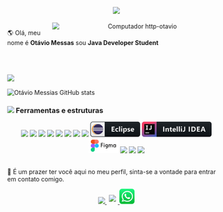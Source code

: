 <p align = "center">
  <img src = "https://media.giphy.com/media/MeJgB3yMMwIaHmKD4z/giphy.gif" width = "30%">
  <br> <br>

<img src="https://raw.githubusercontent.com/MicaelliMedeiros/micaellimedeiros/master/image/computer-illustration.png" min-width="400px" max-width="400px" width="400px" align="right" alt="Computador http-otavio">

<!--<img src="pc.svg" min-width="300px" max-width="300px" width="300px" align="right" alt="Computador">-->

<p align="left"> 
  🌎 Olá, meu nome é <strong>Otávio Messas</strong> sou <strong>Java Developer Student </strong>
</p>


<br><br>  
  <a href="https://www.linkedin.com/in/ot%C3%A1vio-messias/" alt="Linkedin">
    <img src="https://img.shields.io/badge/-Linkedin-1C1C1C?style=for-the-badge&logo=Linkedin&logoColor=00FFFF&link=https://www.linkedin.com/in/ot%C3%A1vio-messias/"/>
  </a>
  
  
</p>  


![Otávio Messias GitHub stats](https://github-readme-stats.vercel.app/api?username=http-otavio&show_icons=true&theme=radical)

### <img src = "https://raw.githubusercontent.com/alexnaiman/alexnaiman/master/resources/pickaxe.png" width = "40px" /> Ferramentas e estruturas
<p align = "center">
  
<img src = "https://raw.githubusercontent.com/alexnaiman/alexnaiman/master/resources/dev/csharp.svg" height = "35px" style = "vertical-align: margem superior: 6px 4px" />


<img src = "https://raw.githubusercontent.com/alexnaiman/alexnaiman/master/resources/dev/css3.svg" height = "35px" style = "vertical-align: margem superior: 6px 4px" />
       
  <img src = "https://raw.githubusercontent.com/alexnaiman/alexnaiman/master/resources/dev/html.svg" height = "35px" style = "vertical-align: margem superior: 6px 4px" />

  <img src = "https://raw.githubusercontent.com/alexnaiman/alexnaiman/master/resources/dev/java.svg" height = "35px" style = "vertical-align: margem superior: 6px 4px" />


  <img src = "https://raw.githubusercontent.com/alexnaiman/alexnaiman/master/resources/dev/js.svg" height = "35px" style = "vertical-align: margem superior: 6px 4px" />
  

  <img src = "https://raw.githubusercontent.com/alexnaiman/alexnaiman/master/resources/dev/react_native.svg" height = "35px" style = "vertical-align: margem superior: 6px 4px" />


  <img src = "https://raw.githubusercontent.com/alexnaiman/alexnaiman/master/resources/dev/sass.svg" height = "35px" style = "vertical-align: margem superior: 6px 4px" />

  <img src = "https://raw.githubusercontent.com/alexnaiman/alexnaiman/master/resources/dev/sass.svg" height = "35px" style = "vertical-align: margem superior: 6px 4px" />


  <img src = "https://raw.githubusercontent.com/http-otavio/http-otavio/1b993c1a2532ccce5a3818be1b342570bf1ec5ce/eclipse_button_icon_151884.svg" height = "35px" style = "vertical-align: margem superior: 6px 4px" />    

  <img src = "https://raw.githubusercontent.com/http-otavio/http-otavio/9b29e62b29b168543808b14f61b54e7846e2a3b7/intellij_icon.svg" height = "35px" style = "vertical-align: margem superior: 6px 4px" />  

  

  <img src = "https://raw.githubusercontent.com/http-otavio/http-otavio/b05587ec7dc844bf5f0ad544bba8864ee8cd5edb/figma_icon.svg" height = "35px" style = "vertical-align: margem superior: 6px 4px" /> 

  <img src = "http://img.shields.io/badge/-Github-000000?style=flat&logo=github&logoColor=FFFFFF">

  <img src = "http://img.shields.io/badge/-Git-F1502F?style=flat&logo=git&logoColor=FFFFFF">
  
  <img src = "https://img.shields.io/badge/-MySQL-F29111?style=flat&logo=mysql&logoColor=FFFFFF">
     <br><br>        

<p align="left">
  💌 É um prazer ter você aqui no meu perfil, sinta-se a vontade para entrar em contato comigo.
  </p>
<p align = "center">
  
  <a href="https://www.linkedin.com/in/ot%C3%A1vio-messias/">
    <img src = "https://raw.githubusercontent.com/alexnaiman/alexnaiman/master/resources/linkedin.webp" height = "35px" style = "margem: 5px;" />
  </a>
  
  <a href="otavio.mlemos20@gmail.com">
    <img src = "https://raw.githubusercontent.com/alexnaiman/alexnaiman/master/resources/gmail.png" height = "30px" style = "margin: 5px;" />
  </a>

<a href="https://api.whatsapp.com/send?phone=5511973722075/" >
<img src = "https://raw.githubusercontent.com/http-otavio/http-otavio/b90c49e77a3d301ae55b8324f255573e06b01e24/whatsapp_icon.svg" height = "35px" style = "vertical-align: margem superior: 6px 4px" /> 
</a>

</p>
